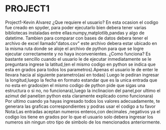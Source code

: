 # PROJECT1
Project1-Kevin Alvarez
¿Que requiere el usuario?
En esta ocasion el codigo fue creado en spyder, para poder ejecutarlo bien debera tener varias bibliotecas instaladas entre ellas:numpy,matplotlib,pandas y algo de datetime.
Tambien para comparar con bases de datos debera tener el archivo de excel llamado"datos.csv" este archivo debera estar ubicado en la misma ruta donde se aloje el archivo de python para que se logre ejecutar correctamente y no haya inconvenientes.
¿Como funciona?
Es bastante sencillo cuando el usuario le de ejecutar inmediatamente se le preguntara ingrese la latitud,(en el mismo codigo en python se indica que esta en grados para todos los parametros).Apenas el usuario le de enter le llevara hacia al siguiente parametro(asi en todas)
Luego le pediran ingresar la longitud,luego la fecha en formato estandar que es la unica entrada que no esta en grados(en el mismo codigo de python pide que sigas una estructura o si no, no funcionara),luego la inclinacion del panel,por ultimo el azimut del panel(en python esta claramente explicado como funcionara)
Por ultimo cuando ya hayas ingresado todos los valores adecuadamente, te generara las graficas correspondientes y podras usar el codigo a tu favor
Nota:Las entradas aceptan numeros enteros,con decimales ,negativos ya el codigo los tiene en grados por lo que el usuario solo debera ingresar los numeros sin ningun otro tipo de simbolo de los mencionados anteriormente.
